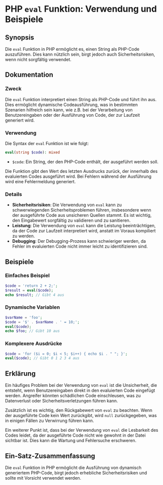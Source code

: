 <!--
Meta Description: # PHP `eval` Funktion: Verwendung und Beispiele ## Synopsis Die `eval` Funktion in PHP ermöglicht es, einen String als PHP-Code auszuführen. Dies kann...
Meta Keywords: code, der, eval, die, php
-->

# PHP `eval` Funktion: Verwendung und Beispiele

## Synopsis
Die `eval` Funktion in PHP ermöglicht es, einen String als PHP-Code auszuführen. Dies kann nützlich sein, birgt jedoch auch Sicherheitsrisiken, wenn nicht sorgfältig verwendet.

## Dokumentation

### Zweck
Die `eval` Funktion interpretiert einen String als PHP-Code und führt ihn aus. Dies ermöglicht dynamische Codeausführung, was in bestimmten Szenarien hilfreich sein kann, wie z.B. bei der Verarbeitung von Benutzereingaben oder der Ausführung von Code, der zur Laufzeit generiert wird.

### Verwendung
Die Syntax der `eval` Funktion ist wie folgt:

```php
eval(string $code): mixed
```

- `$code`: Ein String, der den PHP-Code enthält, der ausgeführt werden soll.

Die Funktion gibt den Wert des letzten Ausdrucks zurück, der innerhalb des evaluierten Codes ausgeführt wird. Bei Fehlern während der Ausführung wird eine Fehlermeldung generiert.

### Details
- **Sicherheitsrisiken**: Die Verwendung von `eval` kann zu schwerwiegenden Sicherheitsproblemen führen, insbesondere wenn der ausgeführte Code aus unsicheren Quellen stammt. Es ist wichtig, den Eingabewert sorgfältig zu validieren und zu sanitieren.
- **Leistung**: Die Verwendung von `eval` kann die Leistung beeinträchtigen, da der Code zur Laufzeit interpretiert wird, anstatt im Voraus kompiliert zu werden.
- **Debugging**: Der Debugging-Prozess kann schwieriger werden, da Fehler im evaluierten Code nicht immer leicht zu identifizieren sind.

## Beispiele

### Einfaches Beispiel
```php
$code = 'return 2 + 2;';
$result = eval($code);
echo $result; // Gibt 4 aus
```

### Dynamische Variablen
```php
$varName = 'foo';
$code = '$' . $varName . ' = 10;';
eval($code);
echo $foo; // Gibt 10 aus
```

### Komplexere Ausdrücke
```php
$code = 'for ($i = 0; $i < 5; $i++) { echo $i . " "; }';
eval($code); // Gibt 0 1 2 3 4 aus
```

## Erklärung
Ein häufiges Problem bei der Verwendung von `eval` ist die Unsicherheit, die entsteht, wenn Benutzereingaben direkt in den evaluierten Code eingefügt werden. Angreifer könnten schädlichen Code einschleusen, was zu Datenverlust oder Sicherheitsverletzungen führen kann. 

Zusätzlich ist es wichtig, den Rückgabewert von `eval` zu beachten. Wenn der ausgeführte Code kein Wert zurückgibt, wird `null` zurückgegeben, was in einigen Fällen zu Verwirrung führen kann. 

Ein weiterer Punkt ist, dass bei der Verwendung von `eval` die Lesbarkeit des Codes leidet, da der ausgeführte Code nicht wie gewohnt in der Datei sichtbar ist. Dies kann die Wartung und Fehlersuche erschweren.

## Ein-Satz-Zusammenfassung
Die `eval` Funktion in PHP ermöglicht die Ausführung von dynamisch generiertem PHP-Code, birgt jedoch erhebliche Sicherheitsrisiken und sollte mit Vorsicht verwendet werden.